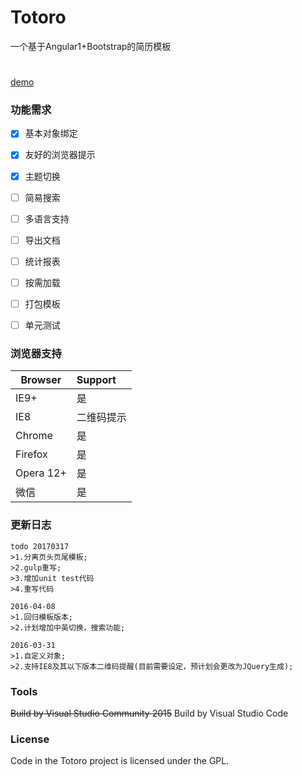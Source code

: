 # Totoro
一个基于Angular1+Bootstrap的简历模板
#
[demo](http://resume.99diary.com)

### 功能需求

- [x] 基本对象绑定

- [x] 友好的浏览器提示

- [x] 主题切换

- [ ] 简易搜索

- [ ] 多语言支持

- [ ] 导出文档

- [ ] 统计报表

- [ ] 按需加载

- [ ] 打包模板

- [ ] 单元测试

### 浏览器支持

| Browser | Support
| ---- |:-----
| IE9+ | 是
| IE8 | 二维码提示
| Chrome | 是
| Firefox | 是
| Opera 12+ | 是 
| 微信 | 是

### 更新日志

```text
todo 20170317
>1.分离页头页尾模板;
>2.gulp重写;
>3.增加unit test代码
>4.重写代码
```

```text
2016-04-08
>1.回归模板版本;
>2.计划增加中英切换，搜索功能;
```

```text
2016-03-31
>1.自定义对象;
>2.支持IE8及其以下版本二维码提醒(目前需要设定，预计划会更改为JQuery生成);
```

### Tools

~~Build by Visual Studio Community 2015~~
Build by Visual Studio Code

### License

Code in the Totoro project is licensed under the GPL.
